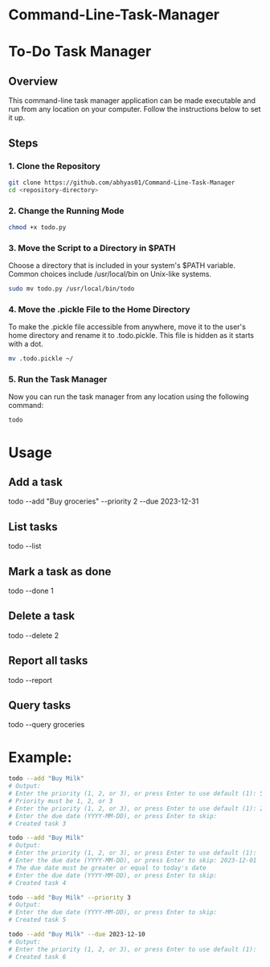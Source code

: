 # Command-Line-Task-Manager
# To-Do Task Manager

## Overview

This command-line task manager application can be made executable and run from any location on your computer. Follow the instructions below to set it up.

## Steps

### 1. Clone the Repository

```bash
git clone https://github.com/abhyas01/Command-Line-Task-Manager
cd <repository-directory>
```

### 2. Change the Running Mode
```bash
chmod +x todo.py
```

### 3. Move the Script to a Directory in $PATH
Choose a directory that is included in your system's $PATH variable. Common choices include /usr/local/bin on Unix-like systems.
```bash
sudo mv todo.py /usr/local/bin/todo
```

### 4. Move the .pickle File to the Home Directory
To make the .pickle file accessible from anywhere, move it to the user's home directory and rename it to .todo.pickle. This file is hidden as it starts with a dot.
```bash
mv .todo.pickle ~/
```

### 5. Run the Task Manager
Now you can run the task manager from any location using the following command:
```bash
todo
```

# Usage
## Add a task
todo --add "Buy groceries" --priority 2 --due 2023-12-31

## List tasks
todo --list

## Mark a task as done
todo --done 1

## Delete a task
todo --delete 2

## Report all tasks
todo --report

## Query tasks
todo --query groceries

# Example:

```bash
todo --add "Buy Milk"
# Output:
# Enter the priority (1, 2, or 3), or press Enter to use default (1): 5
# Priority must be 1, 2, or 3
# Enter the priority (1, 2, or 3), or press Enter to use default (1): 2
# Enter the due date (YYYY-MM-DD), or press Enter to skip:
# Created task 3

todo --add "Buy Milk"
# Output:
# Enter the priority (1, 2, or 3), or press Enter to use default (1):
# Enter the due date (YYYY-MM-DD), or press Enter to skip: 2023-12-01
# The due date must be greater or equal to today's date
# Enter the due date (YYYY-MM-DD), or press Enter to skip:
# Created task 4

todo --add "Buy Milk" --priority 3
# Output:
# Enter the due date (YYYY-MM-DD), or press Enter to skip:
# Created task 5

todo --add "Buy Milk" --due 2023-12-10
# Output:
# Enter the priority (1, 2, or 3), or press Enter to use default (1):
# Created task 6
